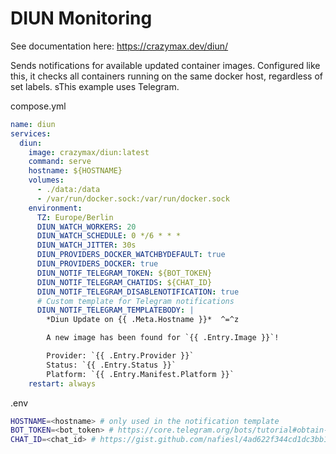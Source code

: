 # DIUN Monitoring
See documentation here: https://crazymax.dev/diun/

Sends notifications for available updated container images.
Configured like this, it checks all containers running on the same docker host, regardless of set labels.
sThis example uses Telegram.

compose.yml

```yaml
name: diun
services:
  diun:
    image: crazymax/diun:latest
    command: serve
    hostname: ${HOSTNAME}
    volumes:
      - ./data:/data
      - /var/run/docker.sock:/var/run/docker.sock
    environment:
      TZ: Europe/Berlin
      DIUN_WATCH_WORKERS: 20
      DIUN_WATCH_SCHEDULE: 0 */6 * * *
      DIUN_WATCH_JITTER: 30s
      DIUN_PROVIDERS_DOCKER_WATCHBYDEFAULT: true
      DIUN_PROVIDERS_DOCKER: true
      DIUN_NOTIF_TELEGRAM_TOKEN: ${BOT_TOKEN}
      DIUN_NOTIF_TELEGRAM_CHATIDS: ${CHAT_ID}
      DIUN_NOTIF_TELEGRAM_DISABLENOTIFICATION: true
      # Custom template for Telegram notifications
      DIUN_NOTIF_TELEGRAM_TEMPLATEBODY: |
        *Diun Update on {{ .Meta.Hostname }}*  ^=^z

        A new image has been found for `{{ .Entry.Image }}`!

        Provider: `{{ .Entry.Provider }}`
        Status: `{{ .Entry.Status }}`
        Platform: `{{ .Entry.Manifest.Platform }}`
    restart: always
```

.env

```bash
HOSTNAME=<hostname> # only used in the notification template
BOT_TOKEN=<bot_token> # https://core.telegram.org/bots/tutorial#obtain-your-bot-token or https://gist.github.com/nafiesl/4ad622f344cd1dc3bb1ecbe468ff9f8a#create-a-telegram-bot-and-get-a-bot-token
CHAT_ID=<chat_id> # https://gist.github.com/nafiesl/4ad622f344cd1dc3bb1ecbe468ff9f8a#get-chat-id-for-a-private-chat
```